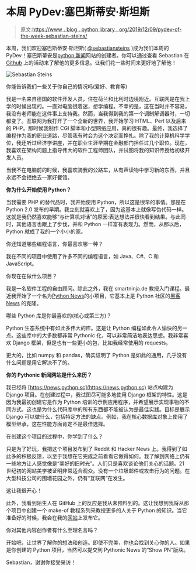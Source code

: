# 本周 PyDev:塞巴斯蒂安·斯坦斯

> 原文:[https://www . blog . python library . org/2019/12/09/pydev-of-the-week-sebastian-steins/](https://www.blog.pythonlibrary.org/2019/12/09/pydev-of-the-week-sebastian-steins/)

本周，我们欢迎塞巴斯蒂安·斯坦斯( [@sebastiansteins](https://twitter.com/sebastiansteins) )成为我们本周的 PyDev！塞巴斯蒂安是[python 新闻](https://news.python.sc)网站的创建者。你可以通过查看 Sebastian 在 [Github](https://github.com/sebst) 上的活动来了解他的更多信息。让我们花一些时间来更好地了解他！

![Sebastian Steins](../Images/fd5c8d23d9e77eb38b30e2f7163e17f6.png)

你能告诉我们一些关于你自己的情况吗(爱好、教育等)

我是一名来自德国的软件开发人员，住在荷兰和比利时边境附近。互联网是在我上学的时候出现的。一直对电脑很着迷，想学编程。不幸的是，这在当时并不容易，我没有老师能在这件事上支持我。然而，当我得到我的第一个调制解调器时，一切都变了。互联网为我打开了一个全新的世界，我开始学习 HTML、Perl 以及后来的 PHP。那时候我制作 CGI 脚本和小型网络应用，真的很有趣。最终，我选择了编程作为我的职业道路，尽管我有时会为这个决定而挣扎。除了我的计算机科学学位，我还听过经济学讲座，并在职业生涯早期在金融部门担任过几个职位。现在，我喜欢在架构问题上指导伟大的软件工程师团队，并试图将我的知识传授给初级开发人员。

当我不在电脑前的时候，我喜欢骑我的公路车，从有声读物中学习新的东西，并且永远不会拒绝去一家好餐馆。

**你为什么开始使用 Python？**

当我需要 PHP 的替代品时，我开始使用 Python，所以这是很早的事情。那是在 Python 2.0 发布的早期。我立刻就喜欢上了，因为这基本上就像写伪代码一样。这就是我仍然喜欢能够“与计算机对话”的原因:表达想法并很快看到结果。与此同时，其他语言也跟上了步伐，并和 Python 一样富有表现力。然而，从那以后，Python 就成了我的一个小小的家。

你还知道哪些编程语言，你最喜欢哪一种？

我在不同的项目中使用了许多不同的编程语言，如 Java、C#、C 和 JavaScript。

你现在在做什么项目？

我是一名软件工程的自由顾问。除此之外，我在 smartninja.de 教授入门课程。最近我开始了一个名为[Python News](https://news.python.sc)的小项目，它基本上是 Python 社区的[黑客 News](https://news.ycombinator.com) 的克隆。

哪些 Python 库是你最喜欢的(核心或第三方)？

Python 生态系统中有如此多伟大的库。这是让 Python 编程如此令人愉快的另一点。这些库中的大多数都非常 Pythonic 化，可以非常简洁地表达思想。我非常喜欢 Django 框架，但是也有一些更小的包，比如我经常使用的 requests。

更大的，比如 numpy 和 pandas，确实证明了 Python 是如此的通用，几乎没有什么问题是用它解决不了的。

**你的 Pythonic 新闻网站是什么来历？**

我已经将 [https://news.python.sc](https://news.python.sc) 站点构建为 Django 项目。在创建过程中，我试图尽可能多地使用 Django 框架的特性。这是因为我最初创建它是作为 Python 培训的示例应用程序，并希望展示实现事物的不同方式。这也是为什么代码库中的所有东西都不能被认为是最佳实践。目标是展示 Django 可以做什么，包括特定方法的缺点。例如，我在核心数据库对象上使用了模型继承，这在性能方面肯定不是最佳选择。

在创建这个项目的过程中，你学到了什么？

只是为了好玩，我把这个项目发布到了 Reddit 和 Hacker News 上。我得到了如此多的积极反馈，以至于我想在它完成之前看看它做得如何。我了解到网络上仍有一些地方让人感觉像是“美好的旧时光”。人们只是喜欢谈论他们关心的话题。21 世纪初的网站美学被证明非常适合观众。没有一个垃圾邮件或攻击行为的问题。在大型科技公司的围墙花园之外，仍有“互联网”在发生。

这让我很开心！

此外，我看到陌生人在 GitHub 上的反应是我从未预料到的。这让我想到我将从那个项目中创建一个 make-of 教程系列来教授更多的人关于 Python 的知识。当它准备好的时候，我会在我的[网站](https://sebastiansteins.com)上发布它。

你对其他内容创作者有什么至理名言吗？

开始吧，让世界了解你的想法和创造。即使不完美，你也会找到关心你的人。如果是你创建的 Python 项目，当然可以提交到 Pythonic News 的“Show PN”版块。

Sebastian，谢谢你接受采访！